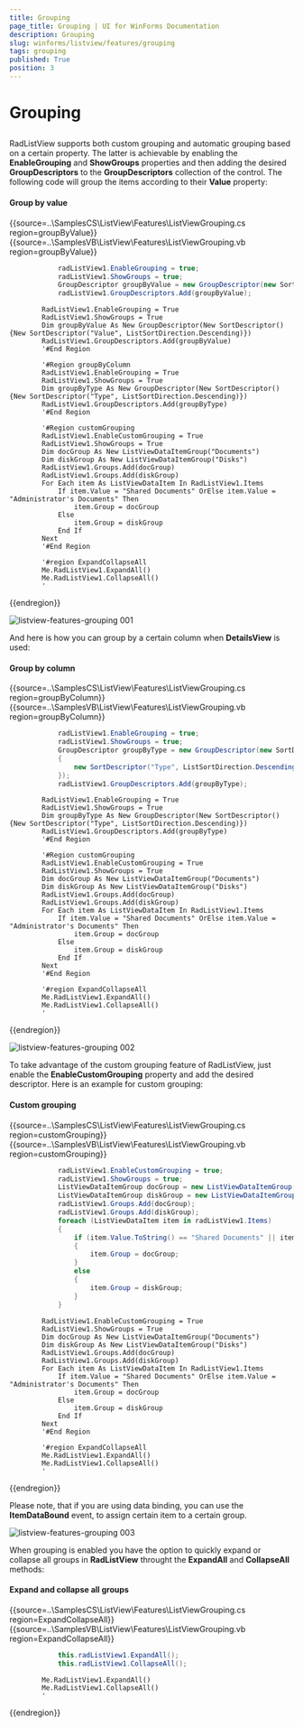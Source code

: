 ```yaml
---
title: Grouping
page_title: Grouping | UI for WinForms Documentation
description: Grouping
slug: winforms/listview/features/grouping
tags: grouping
published: True
position: 3
---
```


# Grouping



## 

RadListView supports both custom grouping and automatic grouping based on a certain property. The latter is achievable by enabling the __EnableGrouping__ and __ShowGroups__ properties and then adding the desired __GroupDescriptors__ to the __GroupDescriptors__ collection of the control. The following code will group the items according to their __Value__ property:

#### Group by value

{{source=..\SamplesCS\ListView\Features\ListViewGrouping.cs region=groupByValue}} 
{{source=..\SamplesVB\ListView\Features\ListViewGrouping.vb region=groupByValue}} 

````C#
            radListView1.EnableGrouping = true;
            radListView1.ShowGroups = true;
            GroupDescriptor groupByValue = new GroupDescriptor(new SortDescriptor[] { new SortDescriptor("Value", ListSortDirection.Descending) });
            radListView1.GroupDescriptors.Add(groupByValue);
````
````VB.NET
        RadListView1.EnableGrouping = True
        RadListView1.ShowGroups = True
        Dim groupByValue As New GroupDescriptor(New SortDescriptor() {New SortDescriptor("Value", ListSortDirection.Descending)})
        RadListView1.GroupDescriptors.Add(groupByValue)
        '#End Region

        '#Region groupByColumn
        RadListView1.EnableGrouping = True
        RadListView1.ShowGroups = True
        Dim groupByType As New GroupDescriptor(New SortDescriptor() {New SortDescriptor("Type", ListSortDirection.Descending)})
        RadListView1.GroupDescriptors.Add(groupByType)
        '#End Region

        '#Region customGrouping
        RadListView1.EnableCustomGrouping = True
        RadListView1.ShowGroups = True
        Dim docGroup As New ListViewDataItemGroup("Documents")
        Dim diskGroup As New ListViewDataItemGroup("Disks")
        RadListView1.Groups.Add(docGroup)
        RadListView1.Groups.Add(diskGroup)
        For Each item As ListViewDataItem In RadListView1.Items
            If item.Value = "Shared Documents" OrElse item.Value = "Administrator's Documents" Then
                item.Group = docGroup
            Else
                item.Group = diskGroup
            End If
        Next
        '#End Region

        '#region ExpandCollapseAll
        Me.RadListView1.ExpandAll()
        Me.RadListView1.CollapseAll()
        '
````

{{endregion}} 

![listview-features-grouping 001](images/listview-features-grouping001.png)

And here is how you can group by a certain column when __DetailsView__ is used:

#### Group by column

{{source=..\SamplesCS\ListView\Features\ListViewGrouping.cs region=groupByColumn}} 
{{source=..\SamplesVB\ListView\Features\ListViewGrouping.vb region=groupByColumn}} 

````C#
            radListView1.EnableGrouping = true;
            radListView1.ShowGroups = true;
            GroupDescriptor groupByType = new GroupDescriptor(new SortDescriptor[] 
            {
                new SortDescriptor("Type", ListSortDirection.Descending), 
            });
            radListView1.GroupDescriptors.Add(groupByType);
````
````VB.NET
        RadListView1.EnableGrouping = True
        RadListView1.ShowGroups = True
        Dim groupByType As New GroupDescriptor(New SortDescriptor() {New SortDescriptor("Type", ListSortDirection.Descending)})
        RadListView1.GroupDescriptors.Add(groupByType)
        '#End Region

        '#Region customGrouping
        RadListView1.EnableCustomGrouping = True
        RadListView1.ShowGroups = True
        Dim docGroup As New ListViewDataItemGroup("Documents")
        Dim diskGroup As New ListViewDataItemGroup("Disks")
        RadListView1.Groups.Add(docGroup)
        RadListView1.Groups.Add(diskGroup)
        For Each item As ListViewDataItem In RadListView1.Items
            If item.Value = "Shared Documents" OrElse item.Value = "Administrator's Documents" Then
                item.Group = docGroup
            Else
                item.Group = diskGroup
            End If
        Next
        '#End Region

        '#region ExpandCollapseAll
        Me.RadListView1.ExpandAll()
        Me.RadListView1.CollapseAll()
        '
````

{{endregion}} 

![listview-features-grouping 002](images/listview-features-grouping002.png)

To take advantage of the custom grouping feature of RadListView, just enable the __EnableCustomGrouping__ property and add the desired descriptor. Here is an example for custom grouping:


#### Custom grouping

{{source=..\SamplesCS\ListView\Features\ListViewGrouping.cs region=customGrouping}} 
{{source=..\SamplesVB\ListView\Features\ListViewGrouping.vb region=customGrouping}} 

````C#
            radListView1.EnableCustomGrouping = true;
            radListView1.ShowGroups = true;
            ListViewDataItemGroup docGroup = new ListViewDataItemGroup("Documents");
            ListViewDataItemGroup diskGroup = new ListViewDataItemGroup("Disks");
            radListView1.Groups.Add(docGroup);
            radListView1.Groups.Add(diskGroup);
            foreach (ListViewDataItem item in radListView1.Items)
            {
                if (item.Value.ToString() == "Shared Documents" || item.Value.ToString() == "Administrator's Documents")
                {
                    item.Group = docGroup;
                }
                else
                {
                    item.Group = diskGroup;
                }
            }
````
````VB.NET
        RadListView1.EnableCustomGrouping = True
        RadListView1.ShowGroups = True
        Dim docGroup As New ListViewDataItemGroup("Documents")
        Dim diskGroup As New ListViewDataItemGroup("Disks")
        RadListView1.Groups.Add(docGroup)
        RadListView1.Groups.Add(diskGroup)
        For Each item As ListViewDataItem In RadListView1.Items
            If item.Value = "Shared Documents" OrElse item.Value = "Administrator's Documents" Then
                item.Group = docGroup
            Else
                item.Group = diskGroup
            End If
        Next
        '#End Region

        '#region ExpandCollapseAll
        Me.RadListView1.ExpandAll()
        Me.RadListView1.CollapseAll()
        '
````

{{endregion}} 

Please note, that if you are using data binding, you can use the __ItemDataBound__ event,  to assign certain item to a certain group.

![listview-features-grouping 003](images/listview-features-grouping003.png)

When grouping is enabled you have the option to quickly expand or collapse all groups in __RadListView__ throught the __ExpandAll__ and __CollapseAll__ methods:

#### Expand and collapse all groups

{{source=..\SamplesCS\ListView\Features\ListViewGrouping.cs region=ExpandCollapseAll}} 
{{source=..\SamplesVB\ListView\Features\ListViewGrouping.vb region=ExpandCollapseAll}} 

````C#
            this.radListView1.ExpandAll();
            this.radListView1.CollapseAll();
````
````VB.NET
        Me.RadListView1.ExpandAll()
        Me.RadListView1.CollapseAll()
        '
````

{{endregion}} 



